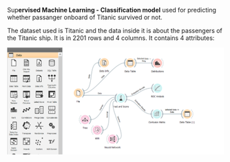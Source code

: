 Sup**ervised Machine Learning - Classification model** used for predicting whether passanger onboard of Titanic survived or not.

The dataset used is Titanic and the data inside it is about the passengers of the Titanic ship. It is in 2201 rows and 4 columns. It contains 4 attributes:

<p • Survived – yes/no
• Class – First/Second/Third/Crew
• Age – Adult/Child
• Sex – Male/Female
</p>

<p align="center">
<img align="center" src="https://github.com/PmnAngelov/data-mining/blob/main/Predicting%20Titanic%20survival%20rate/imgs/c4.PNG"/>
</p>

